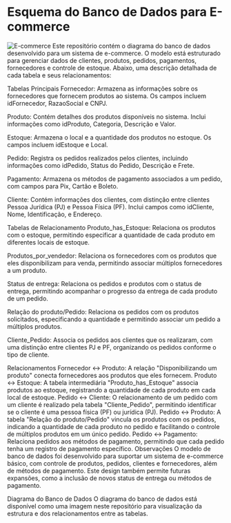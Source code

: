 # Esquema do Banco de Dados para E-commerce
![E-commerce](https://github.com/user-attachments/assets/b55c1f03-1374-4a45-b9da-50bbbfdf84c0)
Este repositório contém o diagrama do banco de dados desenvolvido para um sistema de e-commerce. O modelo está estruturado para gerenciar dados de clientes, produtos, pedidos, pagamentos, fornecedores e controle de estoque. Abaixo, uma descrição detalhada de cada tabela e seus relacionamentos:

Tabelas Principais
Fornecedor: Armazena as informações sobre os fornecedores que fornecem produtos ao sistema. Os campos incluem idFornecedor, RazaoSocial e CNPJ.

Produto: Contém detalhes dos produtos disponíveis no sistema. Inclui informações como idProduto, Categoria, Descrição e Valor.

Estoque: Armazena o local e a quantidade dos produtos no estoque. Os campos incluem idEstoque e Local.

Pedido: Registra os pedidos realizados pelos clientes, incluindo informações como idPedido, Status do Pedido, Descrição e Frete.

Pagamento: Armazena os métodos de pagamento associados a um pedido, com campos para Pix, Cartão e Boleto.

Cliente: Contém informações dos clientes, com distinção entre clientes Pessoa Jurídica (PJ) e Pessoa Física (PF). Inclui campos como idCliente, Nome, Identificação, e Endereço.

Tabelas de Relacionamento
Produto_has_Estoque: Relaciona os produtos com o estoque, permitindo especificar a quantidade de cada produto em diferentes locais de estoque.

Produtos_por_vendedor: Relaciona os fornecedores com os produtos que eles disponibilizam para venda, permitindo associar múltiplos fornecedores a um produto.

Status de entrega: Relaciona os pedidos e produtos com o status de entrega, permitindo acompanhar o progresso da entrega de cada produto de um pedido.

Relação do produto/Pedido: Relaciona os pedidos com os produtos solicitados, especificando a quantidade e permitindo associar um pedido a múltiplos produtos.

Cliente_Pedido: Associa os pedidos aos clientes que os realizaram, com uma distinção entre clientes PJ e PF, organizando os pedidos conforme o tipo de cliente.

Relacionamentos
Fornecedor ↔ Produto: A relação "Disponibilizando um produto" conecta fornecedores aos produtos que eles fornecem.
Produto ↔ Estoque: A tabela intermediária "Produto_has_Estoque" associa produtos ao estoque, registrando a quantidade de cada produto em cada local de estoque.
Pedido ↔ Cliente: O relacionamento de um pedido com um cliente é realizado pela tabela "Cliente_Pedido", permitindo identificar se o cliente é uma pessoa física (PF) ou jurídica (PJ).
Pedido ↔ Produto: A tabela "Relação do produto/Pedido" vincula os produtos com os pedidos, indicando a quantidade de cada produto no pedido e facilitando o controle de múltiplos produtos em um único pedido.
Pedido ↔ Pagamento: Relaciona pedidos aos métodos de pagamento, permitindo que cada pedido tenha um registro de pagamento específico.
Observações
O modelo de banco de dados foi desenvolvido para suportar um sistema de e-commerce básico, com controle de produtos, pedidos, clientes e fornecedores, além de métodos de pagamento. Este design também permite futuras expansões, como a inclusão de novos status de entrega ou métodos de pagamento.

Diagrama do Banco de Dados
O diagrama do banco de dados está disponível como uma imagem neste repositório para visualização da estrutura e dos relacionamentos entre as tabelas.

